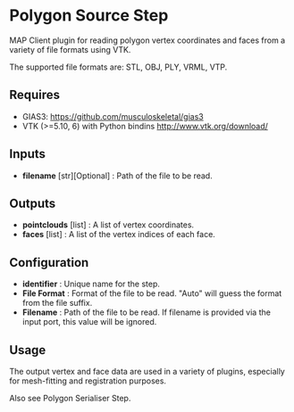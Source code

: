 Polygon Source Step
=======================
MAP Client plugin for reading polygon vertex coordinates and faces from a variety of file formats using VTK.

The supported file formats are: STL, OBJ, PLY, VRML, VTP.

Requires
--------
- GIAS3: https://github.com/musculoskeletal/gias3
- VTK (>=5.10, 6) with Python bindins http://www.vtk.org/download/

Inputs
------
- **filename** [str][Optional] : Path of the file to be read.

Outputs
-------
- **pointclouds** [list] : A list of vertex coordinates.
- **faces** [list] : A list of the vertex indices of each face.

Configuration
-------------
- **identifier** : Unique name for the step.
- **File Format** : Format of the file to be read. "Auto" will guess the format from the file suffix.
- **Filename** : Path of the file to be read. If filename is provided via the input port, this value will be ignored.

Usage
-----
The output vertex and face data are used in a variety of plugins, especially for
mesh-fitting and registration purposes.

Also see Polygon Serialiser Step.
